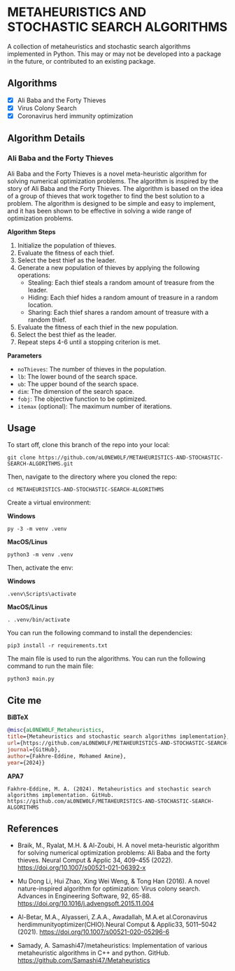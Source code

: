 # **METAHEURISTICS AND STOCHASTIC SEARCH ALGORITHMS**

A collection of metaheuristics and stochastic search algorithms implemented in Python. This may or may not be developed into a package in the future, or contributed to an existing package.

## **Algorithms**

- [x] Ali Baba and the Forty Thieves
- [x] Virus Colony Search
- [x] Coronavirus herd immunity optimization

## **Algorithm Details**
### **Ali Baba and the Forty Thieves**
Ali Baba and the Forty Thieves is a novel meta-heuristic algorithm for solving numerical optimization problems. The algorithm is inspired by the story of Ali Baba and the Forty Thieves. The algorithm is based on the idea of a group of thieves that work together to find the best solution to a problem. The algorithm is designed to be simple and easy to implement, and it has been shown to be effective in solving a wide range of optimization problems.

**Algorithm Steps**
1. Initialize the population of thieves.
2. Evaluate the fitness of each thief.
3. Select the best thief as the leader.
4. Generate a new population of thieves by applying the following operations:
    - Stealing: Each thief steals a random amount of treasure from the leader.
    - Hiding: Each thief hides a random amount of treasure in a random location.
    - Sharing: Each thief shares a random amount of treasure with a random thief.
5. Evaluate the fitness of each thief in the new population.
6. Select the best thief as the leader.
7. Repeat steps 4-6 until a stopping criterion is met.

**Parameters**
- `noThieves`: The number of thieves in the population.
- `lb`: The lower bound of the search space.
- `ub`: The upper bound of the search space.
- `dim`: The dimension of the search space.
- `fobj`: The objective function to be optimized.
- `itemax` (optional): The maximum number of iterations.

## **Usage**
To start off, clone this branch of the repo into your local:

```shell
git clone https://github.com/aL0NEW0LF/METAHEURISTICS-AND-STOCHASTIC-SEARCH-ALGORITHMS.git
```

Then, navigate to the directory where you cloned the repo:

```shell
cd METAHEURISTICS-AND-STOCHASTIC-SEARCH-ALGORITHMS
```

Create a virtual environment:

**Windows**

```shell
py -3 -m venv .venv
```

**MacOS/Linus**

```shell
python3 -m venv .venv
```

Then, activate the env:

**Windows**

```shell
.venv\Scripts\activate
```

**MacOS/Linus**

```shell
. .venv/bin/activate
```

You can run the following command to install the dependencies:

```shell
pip3 install -r requirements.txt
```

The main file is used to run the algorithms. You can run the following command to run the main file:

```shell
python3 main.py
```

## **Cite me**
**BiBTeX**
```bibtex
@misc{aL0NEW0LF_Metaheuristics, 
title={Metaheuristics and stochastic search algorithms implementation}, 
url={https://github.com/aL0NEW0LF/METAHEURISTICS-AND-STOCHASTIC-SEARCH-ALGORITHMS}, 
journal={GitHub}, 
author={Fakhre-Eddine, Mohamed Amine}, 
year={2024}} 
```

**APA7**
```
Fakhre-Eddine, M. A. (2024). Metaheuristics and stochastic search algorithms implementation. GitHub. https://github.com/aL0NEW0LF/METAHEURISTICS-AND-STOCHASTIC-SEARCH-ALGORITHMS 
```

## **References**
- Braik, M., Ryalat, M.H. & Al-Zoubi, H. A novel meta-heuristic algorithm for solving numerical optimization problems: Ali Baba and the forty thieves. Neural Comput & Applic 34, 409–455 (2022). https://doi.org/10.1007/s00521-021-06392-x

- Mu Dong Li, Hui Zhao, Xing Wei Weng, & Tong Han (2016). A novel nature-inspired algorithm for optimization: Virus colony search. Advances in Engineering Software, 92, 65-88. https://doi.org/10.1016/j.advengsoft.2015.11.004

- Al-Betar, M.A., Alyasseri, Z.A.A., Awadallah, M.A.et al.Coronavirus herdimmunityoptimizer(CHIO).Neural Comput & Applic33, 5011–5042 (2021). https://doi.org/10.1007/s00521-020-05296-6

- Samady, A. Samashi47/metaheuristics: Implementation of various metaheuristic algorithms in C++ and python. GitHub. https://github.com/Samashi47/Metaheuristics